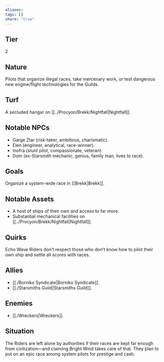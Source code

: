 ```yaml
---
aliases: 
tags: []
share: "true"
---
```

## Tier

2

## Nature

Pilots that organize illegal races, take mercenary work, or test dangerous new engine/flight technologies for the Guilds.

## Turf

A secluded hangar on [[../Procyon/Brekk/Nightfall|Nightfall]].

## Notable NPCs

- Garge Ztar (risk-taker, ambitious, charismatic).
- Elen (engineer, analytical, race-winner).
- Inofra (stunt pilot, compassionate, veteran).
- Dom (ex-Starsmith mechanic, genius, family man, lives to race).


## Goals

Organize a system-wide race in [[Brekk|Brekk]].

## Notable Assets

- A host of ships of their own and access to far more.
- Substantial mechanical facilities on [[../Procyon/Brekk/Nightfall|Nightfall]].


## Quirks

Echo Wave Riders don’t respect those who don’t know how to pilot their own ship and settle all scores with races.

## Allies

- [[./Borniko Syndicate|Borniko Syndicate]].
- [[./Starsmiths Guild|Starsmiths Guild]].


## Enemies

- [[./Wreckers|Wreckers]].


## Situation

The Riders are left alone by authorities if their races are kept far enough from civilization—and claiming Bright Wind takes care of that. They plan to put on an epic race among system pilots for prestige and cash.
